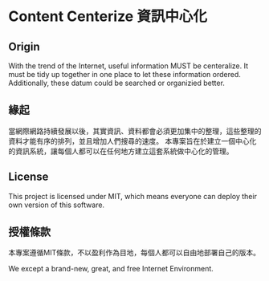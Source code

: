 # Content Centerize 資訊中心化

## Origin 
With the trend of the Internet, useful information MUST be centeralize.
It must be tidy up together in one place to let these information ordered.
Additionally, these datum could be searched or organizied better.

## 緣起
當網際網路持續發展以後，其實資訊、資料都會必須更加集中的整理，這些整理的資料才能有序的排列，並且增加人們搜尋的速度。
本專案旨在於建立一個中心化的資訊系統，讓每個人都可以在任何地方建立這套系統做中心化的管理。

## License
This project is licensed under MIT, which means everyone can deploy their own version of this software.

## 授權條款
本專案遵循MIT條款，不以盈利作為目地，每個人都可以自由地部署自己的版本。


We except a brand-new, great, and free Internet Environment.